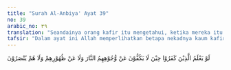 ```yaml
---
title: "Surah Al-Anbiya' Ayat 39"
no: 39
arabic_no: ٣٩
translation: "Seandainya orang kafir itu mengetahui, ketika mereka itu tidak mampu mengelakkan api neraka dari wajah dan punggung mereka, sedang mereka tidak mendapat pertolongan (tentulah mereka tidak meminta disegerakan)."
tafsir: "Dalam ayat ini Allah memperlihatkan betapa nekadnya kaum kafir itu, ketika mereka berkata kepada Nabi Muhammad dan kaum Muslimin dengan sikap menantang, \"Kapankah azab akhirat yang dijanjikan itu akan datang? Jika ancaman itu benar, cobalah perlihatkan sekarang juga!\"\n\nMereka meminta segera didatangkan azab Allah kepadanya, ucapan itu menunjukkan bahwa mereka sebenarnya tidak percaya sama sekali tentang adanya azab tersebut. Dengan sendirinya, mereka juga tidak percaya tentang hari akhirat, serta kekuasaan Allah untuk memperhitungkan dan membalas perbuatan manusia."
---
```

لَوْ يَعْلَمُ الَّذِيْنَ كَفَرُوْا حِيْنَ لَا يَكُفُّوْنَ عَنْ وُّجُوْهِهِمُ النَّارَ وَلَا عَنْ ظُهُوْرِهِمْ وَلَا هُمْ يُنْصَرُوْنَ 